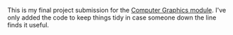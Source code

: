This is my final project submission for the [Computer Graphics module](https://teaching.scss.tcd.ie/module/csu44052-computer-graphics/). I've only added the code to keep things tidy in case someone down the line finds it useful.